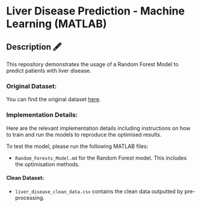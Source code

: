 # Liver Disease Prediction - Machine Learning (MATLAB)

## Description 🖋️

This repository demonstrates the usage of a Random Forest Model to predict patients with liver disease.

### Original Dataset:

You can find the original dataset [here](https://www.kaggle.com/uciml/indian-liver-patient-records).

### Implementation Details:

Here are the relevant implementation details including instructions on how to train and run the models to reproduce the optimised results.

To test the model, please run the following MATLAB files:

- `Random_Forests_Model.md` for the Random Forest model. This includes the optimisation methods.

#### Clean Dataset:

- `liver_disease_clean_data.csv` contains the clean data outputted by pre-processing.
